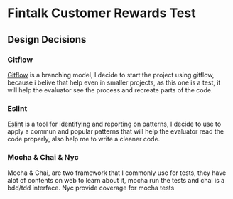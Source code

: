 # Fintalk Customer Rewards Test

## Design Decisions

### Gitflow

[Gitflow](https://nvie.com/posts/a-successful-git-branching-model/) is a branching model, I decide to start the project using gitflow, because i belive that help even in smaller projects, as this one is a test, it will help the evaluator see the process and recreate parts of the code.

### Eslint

[Eslint](https://github.com/eslint/eslint) is a tool for identifying and reporting on patterns, I decide to use to apply a commun and popular patterns that will help the evaluator read the code properly, also help me to write a cleaner code.

### Mocha & Chai & Nyc

Mocha & Chai, are two framework that I commonly use for tests, they have alot of contents on web to learn about it, mocha run the tests and chai is a bdd/tdd interface. Nyc provide coverage for mocha tests

